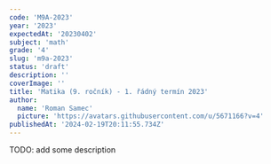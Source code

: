 ```yaml
---
code: 'M9A-2023'
year: '2023'
expectedAt: '20230402'
subject: 'math'
grade: '4'
slug: 'm9a-2023'
status: 'draft'
description: ''
coverImage: ''
title: 'Matika (9. ročník) - 1. řádný termín 2023'
author:
  name: 'Roman Samec'
  picture: 'https://avatars.githubusercontent.com/u/5671166?v=4'
publishedAt: '2024-02-19T20:11:55.734Z'
---
```


TODO: add some description